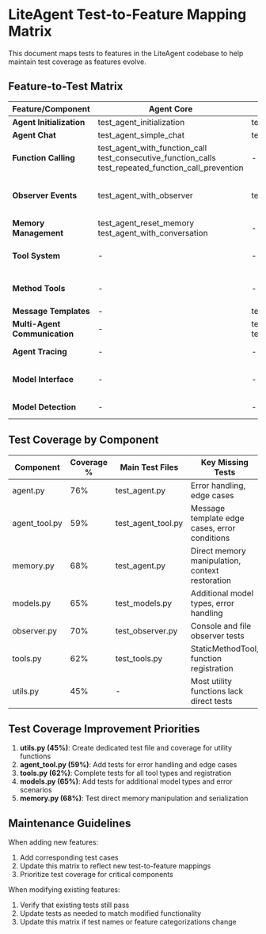 # LiteAgent Test-to-Feature Mapping Matrix

This document maps tests to features in the LiteAgent codebase to help maintain test coverage as features evolve.

## Feature-to-Test Matrix

| Feature/Component | Agent Core | Agent Tools | Observer | Memory | Models | Tools System |
|-------------------|------------|-------------|----------|--------|--------|--------------|
| **Agent Initialization** | test_agent_initialization | test_agent_tool_creation | test_agent_initialized_event | - | - | - |
| **Agent Chat** | test_agent_simple_chat | test_agent_tool_execution | - | - | - | - |
| **Function Calling** | test_agent_with_function_call<br>test_consecutive_function_calls<br>test_repeated_function_call_prevention | - | test_function_call_event<br>test_function_result_event | - | test_function_calling_model_response_extraction<br>test_function_calling_model_content_extraction | - |
| **Observer Events** | test_agent_with_observer | test_agent_tool_observer_propagation | test_agent_event_base<br>test_model_response_event<br>test_user_message_event<br>test_function_call_event | - | - | - |
| **Memory Management** | test_agent_reset_memory<br>test_agent_with_conversation | - | - | - | - | - |
| **Tool System** | - | - | - | - | - | test_base_tool_initialization<br>test_base_tool_execute<br>test_base_tool_to_function_definition |
| **Method Tools** | - | - | - | - | - | test_instance_method_tool_with_instance_method<br>test_instance_method_tool_with_class_method<br>test_instance_method_tool_with_static_method |
| **Message Templates** | - | test_agent_tool_with_message_template | - | - | - | - |
| **Multi-Agent Communication** | - | test_nested_agents<br>test_parent_context_propagation | test_tree_trace_observer_multi_agent | - | - | - |
| **Agent Tracing** | - | - | test_tree_trace_observer_tracking<br>test_tree_trace_observer_tree_visualization | - | - | - |
| **Model Interface** | - | - | - | - | test_mock_model_text_response<br>test_mock_model_function_call<br>test_multiple_responses | - |
| **Model Detection** | - | - | - | - | test_function_calling_model_detection<br>test_create_model_interface_factory | - |

## Test Coverage by Component

| Component | Coverage % | Main Test Files | Key Missing Tests |
|-----------|------------|----------------|-------------------|
| agent.py | 76% | test_agent.py | Error handling, edge cases |
| agent_tool.py | 59% | test_agent_tool.py | Message template edge cases, error conditions |
| memory.py | 68% | test_agent.py | Direct memory manipulation, context restoration |
| models.py | 65% | test_models.py | Additional model types, error handling |
| observer.py | 70% | test_observer.py | Console and file observer tests |
| tools.py | 62% | test_tools.py | StaticMethodTool, function registration |
| utils.py | 45% | - | Most utility functions lack direct tests |

## Test Coverage Improvement Priorities

1. **utils.py (45%)**: Create dedicated test file and coverage for utility functions
2. **agent_tool.py (59%)**: Add tests for error handling and edge cases
3. **tools.py (62%)**: Complete tests for all tool types and registration
4. **models.py (65%)**: Add tests for additional model types and error scenarios
5. **memory.py (68%)**: Test direct memory manipulation and serialization

## Maintenance Guidelines

When adding new features:
1. Add corresponding test cases
2. Update this matrix to reflect new test-to-feature mappings
3. Prioritize test coverage for critical components

When modifying existing features:
1. Verify that existing tests still pass
2. Update tests as needed to match modified functionality
3. Update this matrix if test names or feature categorizations change 